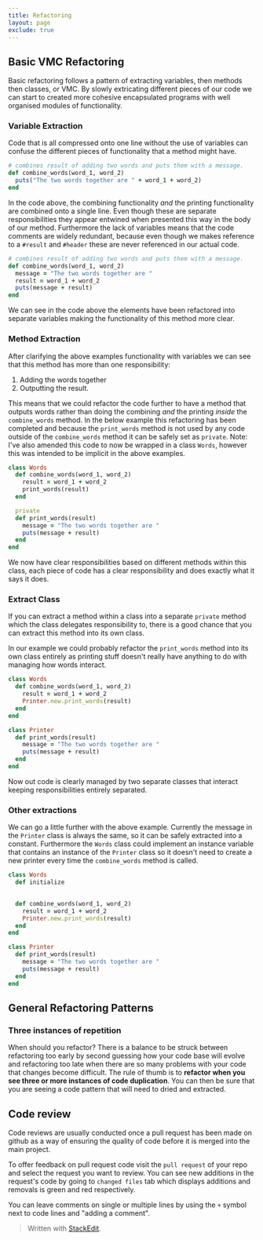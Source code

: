 ```yaml
---
title: Refactoring
layout: page
exclude: true
---
```

## Basic VMC Refactoring
Basic refactoring follows a pattern of extracting variables, then methods then classes, or VMC. By slowly extricating different pieces of our code we can start to created more cohesive encapsulated programs with well organised modules of functionality.

### Variable Extraction

Code that is all compressed onto one line without the use of variables can confuse the different pieces of functionality that a method might have. 
```ruby
# combines result of adding two words and puts them with a message.
def combine_words(word_1, word_2)
  puts("The two words together are " + word_1 + word_2)
end
```
In the code above, the combining functionality *and* the printing functionality are combined onto a single line. Even though these are separate responsibilities they appear entwined when presented this way in the body of our method. Furthermore the lack of variables means that the code comments are widely redundant, because even though we makes reference to a `#result` and `#header` these are never referenced in our actual code. 
```ruby
# combines result of adding two words and puts them with a message.
def combine_words(word_1, word_2)
  message = "The two words together are "
  result = word_1 + word_2
  puts(message + result)
end
```
We can see in the code above the elements have been refactored into separate variables making the functionality of this method more clear.

### Method Extraction
After clarifying the above examples functionality with variables we can see that this method has more than one responsibility:

1. Adding the words together
2. Outputting the result.

This means that we could refactor the code further to have a method that outputs words rather than doing the combining *and* the printing *inside* the `combine_words` method. In the below example this refactoring has been completed and because the `print_words` method is not used by any code outside of the `combine_words` method it can be safely set as `private`. Note: I've also amended this code to now be wrapped in a class `Words`, however this was intended to be implicit in the above examples.
```ruby
class Words
  def combine_words(word_1, word_2)
    result = word_1 + word_2
    print_words(result)
  end

  private
  def print_words(result)
    message = "The two words together are "
    puts(message + result)
  end
end
```
We now have clear responsibilities based on different methods within this class, each piece of code has a clear responsibility and does exactly what it says it does.

### Extract Class

If you can extract a method within a class into a separate `private` method which the class delegates responsibility to, there is a good chance that you can extract this method into its own class.

In our example we could probably refactor the `print_words` method into its own class entirely as printing stuff doesn't really have anything to do with managing how words interact.
```ruby
class Words
  def combine_words(word_1, word_2)
    result = word_1 + word_2
    Printer.new.print_words(result)
  end
end

class Printer
  def print_words(result)
    message = "The two words together are "
    puts(message + result)
  end
end
```
Now out code is clearly managed by two separate classes that interact keeping responsibilities entirely separated.

### Other extractions
We can go a little further with the above example. Currently the message in the `Printer` class is always the same, so it can be safely extracted into a constant. Furthermore the `Words` class could implement an instance variable that contains an instance of the `Printer` class so it doesn't need to create a new printer every time the `combine_words` method is called.

```ruby
class Words
  def initialize
   

  def combine_words(word_1, word_2)
    result = word_1 + word_2
    Printer.new.print_words(result)
  end
end

class Printer
  def print_words(result)
    message = "The two words together are "
    puts(message + result)
  end
end
```

## General Refactoring Patterns
### Three instances of repetition
When should you refactor? There is a balance to be struck between refactoring too early by second guessing how your code base will evolve and refactoring too late when there are so many problems with your code that changes become difficult. The rule of thumb is to **refactor when you see three or more instances of code duplication**. You can then be sure that you are seeing a code pattern that will need to dried and extracted.

## Code review

Code reviews are usually conducted once a pull request has been made on github as a way of ensuring the quality of code before it is merged into the main project.

To offer feedback on pull request code visit the `pull request` of your repo and select the request you want to review. You can see new additions in the request's code by going to `changed files` tab which displays additions and removals is green and red respectively.

You can leave comments on single or multiple lines by using the `+` symbol next to code lines and "adding a comment". 
> Written with [StackEdit](https://stackedit.io/).
<!--stackedit_data:
eyJoaXN0b3J5IjpbLTE4NzgzNzI1OTcsLTEyNzY2MzAxNjEsMT
gyODczMDg2OSwxNzQ4ODE4NTA0LDExNTUxMTkyNywtNTUyMzI4
MjM2LC0yMDU0NDc1NDA2LDE4NDUzMjUwODMsLTIwNTQ0NzU0MD
YsLTg1NjA1MTExN119
-->